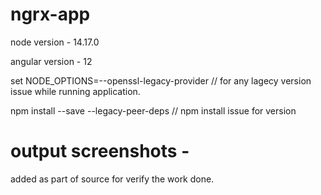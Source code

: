 # ngrx-app

node version - 14.17.0


angular version - 12


set NODE_OPTIONS=--openssl-legacy-provider  // for any lagecy version issue while running application.


npm install --save --legacy-peer-deps     // npm install issue for version

# output screenshots - 
added as part of source for verify the work done.

